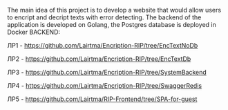 The main idea of this project is to develop a website that would allow users to encript and decript texts with error detecting. The backend of the application is developed on Golang, the Postgres database is deployed in Docker
BACKEND:

ЛР1 - https://github.com/Lairtma/Encription-RIP/tree/EncTextNoDb

ЛР2 - https://github.com/Lairtma/Encription-RIP/tree/EncTextDb

ЛР3 - https://github.com/Lairtma/Encription-RIP/tree/SystemBackend

ЛР4 - https://github.com/Lairtma/Encription-RIP/tree/SwaggerRedis

ЛР5 - https://github.com/Lairtma/RIP-Frontend/tree/SPA-for-guest
